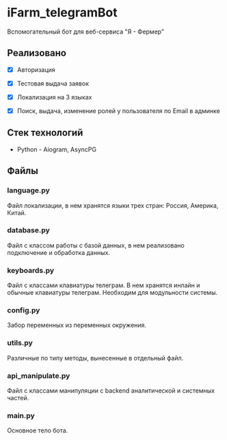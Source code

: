 # iFarm_telegramBot

Вспомогательный бот для веб-сервиса "Я - Фермер"

[//]: # (telegram link - @fermer_xbot)

[//]: # ()
[//]: # (## Админская панель)

[//]: # ()
[//]: # ()
[//]: # (- CMD: /admin)

[//]: # ()
[//]: # (- Логин: farmer@mail.ru)

[//]: # (- Пароль: 0)
## Реализовано 
- [x] Авторизация
- [x] Тестовая выдача заявок
- [x] Локализация на 3 языках
- [x] Поиск, выдача, изменение ролей у пользователя по Email в админке


## Стек технологий

- Python - Aiogram, AsyncPG

## Файлы

### language.py

Файл локализации, в нем хранятся языки трех стран: Россия, Америка, Китай.

### database.py

Файл с классом работы с базой данных, в нем реализовано подключение и обработка данных.

### keyboards.py

Файл с классами клавиатуры телеграм. В нем хранятся инлайн и обычные клавиатуры телеграм. Необходим для модульности системы.

### config.py

Забор переменных из переменных окружения.

### utils.py

Различные по типу методы, вынесенные в отдельный файл.

### api_manipulate.py

Файл с классами манипуляции с backend аналитической и системных частей.

### main.py

Основное тело бота.
